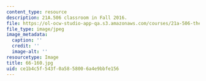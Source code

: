 ```yaml
---
content_type: resource
description: 21A.506 classroom in Fall 2016.
file: https://ol-ocw-studio-app-qa.s3.amazonaws.com/courses/21a-506-the-anthropology-of-politics-u-s-presidential-election-edition-fall-2016/ce1b4c5f543f0a5858006a4e9bbfe156_66-160.jpg
file_type: image/jpeg
image_metadata:
  caption: ''
  credit: ''
  image-alt: ''
resourcetype: Image
title: 66-160.jpg
uid: ce1b4c5f-543f-0a58-5800-6a4e9bbfe156
---
```

